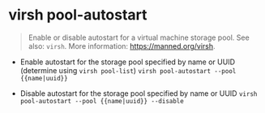 # virsh pool-autostart
> Enable or disable autostart for a virtual machine storage pool.
> See also: `virsh`.
> More information: <https://manned.org/virsh>.

- Enable autostart for the storage pool specified by name or UUID (determine using `virsh pool-list`)
`virsh pool-autostart --pool {{name|uuid}}`

- Disable autostart for the storage pool specified by name or UUID
`virsh pool-autostart --pool {{name|uuid}} --disable`
